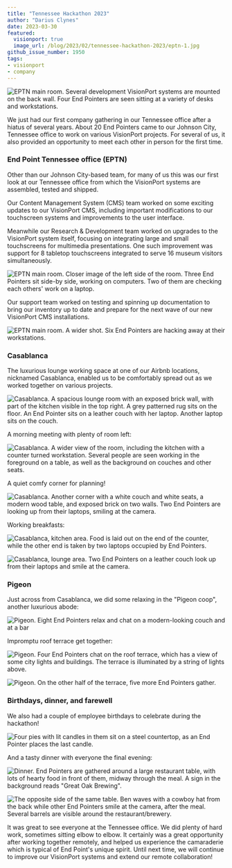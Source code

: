 ```yaml
---
title: "Tennessee Hackathon 2023"
author: "Darius Clynes"
date: 2023-03-30
featured:
  visionport: true
  image_url: /blog/2023/02/tennessee-hackathon-2023/eptn-1.jpg
github_issue_number: 1950
tags:
- visionport
- company
---
```


![EPTN main room. Several development VisionPort systems are mounted on the back wall. Four End Pointers are seen sitting at a variety of desks and workstations.](/blog/2023/03/tennessee-hackathon-2023/eptn-1.jpg)

We just had our first company gathering in our Tennessee office after a hiatus of several years. About 20 End Pointers came to our Johnson City, Tennessee office to work on various VisionPort projects. For several of us, it also provided an opportunity to meet each other in person for the first time.

### End Point Tennessee office (EPTN)

Other than our Johnson City-based team, for many of us this was our first look at our Tennessee office from which the VisionPort systems are assembled, tested and shipped.

Our Content Management System (CMS) team worked on some exciting updates to our VisionPort CMS, including important modifications to our touchscreen systems and improvements to the user interface.

Meanwhile our Research & Development team worked on upgrades to the VisionPort system itself, focusing on integrating large and small touchscreens for multimedia presentations. One such improvement was support for 8 tabletop touchscreens integrated to serve 16 museum visitors simultaneously.

![EPTN main room. Closer image of the left side of the room. Three End Pointers sit side-by side, working on computers. Two of them are checking each others' work on a laptop.](/blog/2023/03/tennessee-hackathon-2023/eptn-3.jpg)

Our support team worked on testing and spinning up documentation to bring our inventory up to date and prepare for the next wave of our new VisionPort CMS installations.

![EPTN main room. A wider shot. Six End Pointers are hacking away at their workstations.](/blog/2023/03/tennessee-hackathon-2023/eptn-4.jpg)

### Casablanca

The luxurious lounge working space at one of our Airbnb locations, nicknamed Casablanca, enabled us to be comfortably spread out as we worked together on various projects.

![Casablanca. A spacious lounge room with an exposed brick wall, with part of the kitchen visible in the top right. A grey patterned rug sits on the floor. An End Pointer sits on a leather couch with her laptop. Another laptop sits on the couch.](/blog/2023/03/tennessee-hackathon-2023/cbl-1.jpg)

A morning meeting with plenty of room left:

![Casablanca. A wider view of the room, including the kitchen with a counter turned workstation. Several people are seen working in the foreground on a table, as well as the background on couches and other seats.](/blog/2023/03/tennessee-hackathon-2023/cbl-2.jpg)

A quiet comfy corner for planning!

![Casablanca. Another corner with a white couch and white seats, a modern wood table, and exposed brick on two walls. Two End Pointers are looking up from their laptops, smiling at the camera.](/blog/2023/03/tennessee-hackathon-2023/cbl-3.jpg)

Working breakfasts:

![Casablanca, kitchen area. Food is laid out on the end of the counter, while the other end is taken by two laptops occupied by End Pointers.](/blog/2023/03/tennessee-hackathon-2023/cbl-4.jpg)

![Casablanca, lounge area. Two End Pointers on a leather couch look up from their laptops and smile at the camera.](/blog/2023/03/tennessee-hackathon-2023/cbl-5.jpg)

### Pigeon

Just across from Casablanca, we did some relaxing in the "Pigeon coop", another luxurious abode:

![Pigeon. Eight End Pointers relax and chat on a modern-looking couch and at a bar](/blog/2023/03/tennessee-hackathon-2023/pigeon-1.jpg)

Impromptu roof terrace get together:

![Pigeon. Four End Pointers chat on the roof terrace, which has a view of some city lights and buildings. The terrace is illuminated by a string of lights above.](/blog/2023/03/tennessee-hackathon-2023/pigeon-2.jpg)

![Pigeon. On the other half of the terrace, five more End Pointers gather.](/blog/2023/03/tennessee-hackathon-2023/pigeon-3.jpg)

### Birthdays, dinner, and farewell

We also had a couple of employee birthdays to celebrate during the hackathon!

![Four pies with lit candles in them sit on a steel countertop, as an End Pointer places the last candle.](/blog/2023/03/tennessee-hackathon-2023/birthday-1.jpg)

And a tasty dinner with everyone the final evening:

![Dinner. End Pointers are gathered around a large restaurant table, with lots of hearty food in front of them, midway through the meal. A sign in the background reads "Great Oak Brewing".](/blog/2023/03/tennessee-hackathon-2023/dinner-1.jpg)

![The opposite side of the same table. Ben waves with a cowboy hat from the back while other End Pointers smile at the camera, after the meal. Several barrels are visible around the restaurant/brewery.](/blog/2023/03/tennessee-hackathon-2023/dinner-3.jpg)

It was great to see everyone at the Tennessee office. We did plenty of hard work, sometimes sitting elbow to elbow. It certainly was a great opportunity after working together remotely, and helped us experience the camaraderie which is typical of End Point's unique spirit. Until next time, we will continue to improve our VisionPort systems and extend our remote collaboration!

